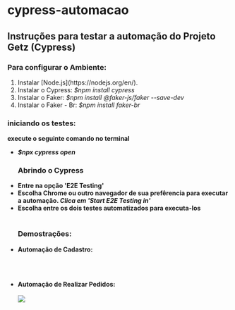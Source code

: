 # cypress-automacao
<h2>Instruções para testar a automação do Projeto Getz (Cypress)</h2>

### Para configurar o Ambiente:
<ol>
<li>Instalar [Node.js](https://nodejs.org/en/). </li>
<li>Instalar o Cypress: <i>$npm install cypress</i></li>
<li>Instalar o Faker: <i>$npm install @faker-js/faker --save-dev</i></li>
<li>Instalar o Faker - Br: <i>$npm install faker-br</i></li>
</ol>

### iniciando os testes:
<b>execute o seguinte comando no terminal<b>
<ul>
<li><i>$npx cypress open</i></li>  

### Abrindo o Cypress
<li>Entre na opção 'E2E Testing'</li>
<li>Escolha Chrome ou outro navegador de sua prefêrencia para executar a automação. <i>Clica em 'Start E2E Testing in'</i></li>
<li>Escolha entre os dois testes automatizados para executa-los</li>
<br>

### Demostrações:
<li>Automação de Cadastro:
  <br><br>
  <p align="center"
<img src="cypress/videos/cadastro.gif"></li>
<br>
  </p>
<li>Automação de Realizar Pedidos:
  <br><br>
<img src="cypress/videos/fazer pedido.gif"></li>
</p>
</ul>
